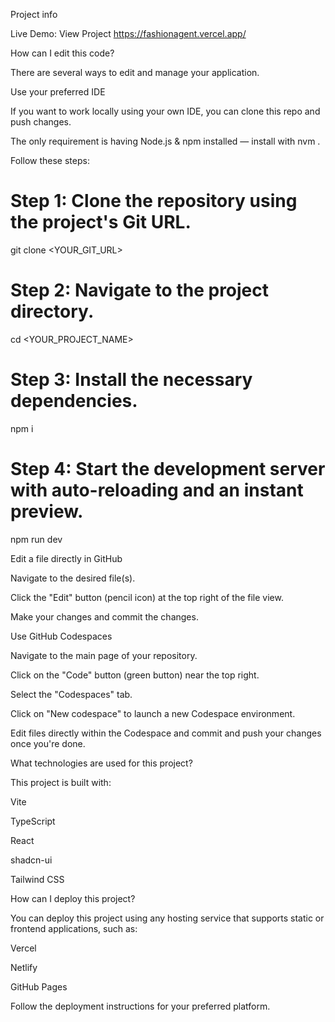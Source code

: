 Project info


Live Demo: View Project
https://fashionagent.vercel.app/

How can I edit this code?

There are several ways to edit and manage your application.

Use your preferred IDE

If you want to work locally using your own IDE, you can clone this repo and push changes.

The only requirement is having Node.js & npm installed — install with nvm
.

Follow these steps:

# Step 1: Clone the repository using the project's Git URL.
git clone <YOUR_GIT_URL>

# Step 2: Navigate to the project directory.
cd <YOUR_PROJECT_NAME>

# Step 3: Install the necessary dependencies.
npm i

# Step 4: Start the development server with auto-reloading and an instant preview.
npm run dev

Edit a file directly in GitHub

Navigate to the desired file(s).

Click the "Edit" button (pencil icon) at the top right of the file view.

Make your changes and commit the changes.

Use GitHub Codespaces

Navigate to the main page of your repository.

Click on the "Code" button (green button) near the top right.

Select the "Codespaces" tab.

Click on "New codespace" to launch a new Codespace environment.

Edit files directly within the Codespace and commit and push your changes once you're done.

What technologies are used for this project?

This project is built with:

Vite

TypeScript

React

shadcn-ui

Tailwind CSS

How can I deploy this project?

You can deploy this project using any hosting service that supports static or frontend applications, such as:

Vercel

Netlify

GitHub Pages

Follow the deployment instructions for your preferred platform.
